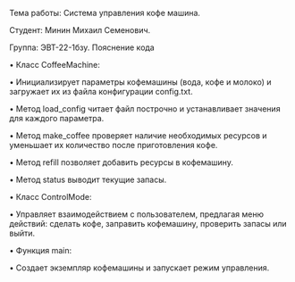 Тема работы: Система управления кофе машина.

Студент: Минин Михаил Семенович.

Группа: ЭВТ-22-1бзу.
Пояснение кода

• Класс CoffeeMachine:

  • Инициализирует параметры кофемашины (вода, кофе и молоко) и загружает их из файла конфигурации config.txt.

  • Метод load_config читает файл построчно и устанавливает значения для каждого параметра.

  • Метод make_coffee проверяет наличие необходимых ресурсов и уменьшает их количество после приготовления кофе.

  • Метод refill позволяет добавить ресурсы в кофемашину.

  • Метод status выводит текущие запасы.

• Класс ControlMode:

  • Управляет взаимодействием с пользователем, предлагая меню действий: сделать кофе, заправить кофемашину, проверить запасы или выйти.

• Функция main:

  • Создает экземпляр кофемашины и запускает режим управления.
